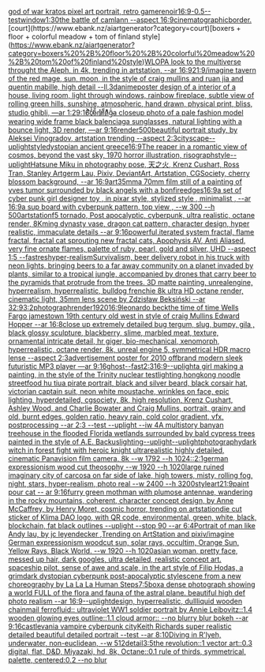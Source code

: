 [god of war kratos pixel art portrait, retro game](https://www.ebank.nz/aiartgenerator?category=god%20of%20war%20kratos%20pixel%20art%20portrait%2C%20retro%20game)[renoir](https://www.ebank.nz/aiartgenerator?category=renoir)[16:9](https://www.ebank.nz/aiartgenerator?category=16%3A9)[-0.5](https://www.ebank.nz/aiartgenerator?category=-0.5)[--test](https://www.ebank.nz/aiartgenerator?category=--test)[window](https://www.ebank.nz/aiartgenerator?category=window)[1:30](https://www.ebank.nz/aiartgenerator?category=1%3A30)[the battle of camlann --aspect 16:9](https://www.ebank.nz/aiartgenerator?category=the%20battle%20of%20camlann%20--aspect%2016%3A9)[cinematographic](https://www.ebank.nz/aiartgenerator?category=cinematographic)[border.](https://www.ebank.nz/aiartgenerator?category=border.)[court](https://www.ebank.nz/aiartgenerator?category=court)[boxers + floor + colorful meadow + tom of finland style](https://www.ebank.nz/aiartgenerator?category=boxers%20%2B%20floor%20%2B%20colorful%20meadow%20%2B%20tom%20of%20finland%20style)[WLOP](https://www.ebank.nz/aiartgenerator?category=WLOP)[A look to the multiverse throught the Aleph, in 4k, trending in artstation, --ar 16:9](https://www.ebank.nz/aiartgenerator?category=A%20look%20to%20the%20multiverse%20throught%20the%20Aleph%2C%20in%204k%2C%20trending%20in%20artstation%2C%20--ar%2016%3A9)[21:9](https://www.ebank.nz/aiartgenerator?category=21%3A9)[/imagine tavern of the red mage, sun, moon, in the style of craig mullins and ruan jia and quentin mabille, high detail --ll](https://www.ebank.nz/aiartgenerator?category=/imagine%20tavern%20of%20the%20red%20mage%2C%20sun%2C%20moon%2C%20in%20the%20style%20of%20craig%20mullins%20and%20ruan%20jia%20and%20quentin%20mabille%2C%20high%20detail%20--ll)[,3d](https://www.ebank.nz/aiartgenerator?category=%2C3d)[anime](https://www.ebank.nz/aiartgenerator?category=anime)[poster design of a interior of a house, living room, light through windows, rainbow fireplace, subtle view of rolling green hills, sunshine, atmospheric, hand drawn, physical print, bliss, studio ghibli,   —ar 1:2](https://www.ebank.nz/aiartgenerator?category=poster%20design%20of%20a%20interior%20of%20a%20house%2C%20living%20room%2C%20light%20through%20windows%2C%20rainbow%20fireplace%2C%20subtle%20view%20of%20rolling%20green%20hills%2C%20sunshine%2C%20atmospheric%2C%20hand%20drawn%2C%20physical%20print%2C%20bliss%2C%20studio%20ghibli%2C%20%20%20%E2%80%94ar%201%3A2)[9:16](https://www.ebank.nz/aiartgenerator?category=9%3A16)[̸͐͝c̸̉̾o̷̎͋m̷͗̄i̸͒̏n̷͌̊g̴̃̍](https://www.ebank.nz/aiartgenerator?category=%CC%B8%CD%90%CD%9Dc%CC%B8%CC%89%CC%BEo%CC%B7%CC%8E%CD%8Bm%CC%B7%CD%97%CC%84i%CC%B8%CD%92%CC%8Fn%CC%B7%CD%8C%CC%8Ag%CC%B4%CC%83%CC%8D)[a closeup photo of a pale fashion model wearing wide frame black balenciaga sunglasses, natural lighting with a bounce light, 3D render, —ar 9:16](https://www.ebank.nz/aiartgenerator?category=a%20closeup%20photo%20of%20a%20pale%20fashion%20model%20wearing%20wide%20frame%20black%20balenciaga%20sunglasses%2C%20natural%20lighting%20with%20a%20bounce%20light%2C%203D%20render%2C%20%E2%80%94ar%209%3A16)[render](https://www.ebank.nz/aiartgenerator?category=render)[500](https://www.ebank.nz/aiartgenerator?category=500)[beautiful portrait study, by Aleksei Vinogradov, artstation trending --aspect 2:3](https://www.ebank.nz/aiartgenerator?category=beautiful%20portrait%20study%2C%20by%20Aleksei%20Vinogradov%2C%20artstation%20trending%20--aspect%202%3A3)[cityscape](https://www.ebank.nz/aiartgenerator?category=cityscape)[--uplight](https://www.ebank.nz/aiartgenerator?category=--uplight)[style](https://www.ebank.nz/aiartgenerator?category=style)[dystopian ancient greece](https://www.ebank.nz/aiartgenerator?category=dystopian%20ancient%20greece)[16:9](https://www.ebank.nz/aiartgenerator?category=16%3A9)[The reaper in a romantic view of cosmos, beyond the vast sky, 1970 horror illustration, risograph](https://www.ebank.nz/aiartgenerator?category=The%20reaper%20in%20a%20romantic%20view%20of%20cosmos%2C%20beyond%20the%20vast%20sky%2C%201970%20horror%20illustration%2C%20risograph)[style](https://www.ebank.nz/aiartgenerator?category=style)[--uplight](https://www.ebank.nz/aiartgenerator?category=--uplight)[Hatsune Miku in photography pose, 天之火, Krenz Cushart, Ross Tran, Stanley Artgerm Lau, Pixiv, DeviantArt, Artstation, CGSociety, cherry blossom background, --ar 16:9](https://www.ebank.nz/aiartgenerator?category=Hatsune%20Miku%20in%20photography%20pose%2C%20%E5%A4%A9%E4%B9%8B%E7%81%AB%2C%20Krenz%20Cushart%2C%20Ross%20Tran%2C%20Stanley%20Artgerm%20Lau%2C%20Pixiv%2C%20DeviantArt%2C%20Artstation%2C%20CGSociety%2C%20cherry%20blossom%20background%2C%20--ar%2016%3A9)[art](https://www.ebank.nz/aiartgenerator?category=art)[35mm](https://www.ebank.nz/aiartgenerator?category=35mm)[a 70mm film still of a painting of yves tumor surrounded by black angels with a bonfire](https://www.ebank.nz/aiartgenerator?category=a%2070mm%20film%20still%20of%20a%20painting%20of%20yves%20tumor%20surrounded%20by%20black%20angels%20with%20a%20bonfire)[edges](https://www.ebank.nz/aiartgenerator?category=edges)[16:9](https://www.ebank.nz/aiartgenerator?category=16%3A9)[a set of cyber punk  girl designer toy , in pixar style, stylized style , minimalist , --ar 16:9](https://www.ebank.nz/aiartgenerator?category=a%20set%20of%20cyber%20punk%20%20girl%20designer%20toy%20%2C%20in%20pixar%20style%2C%20stylized%20style%20%2C%20minimalist%20%2C%20--ar%2016%3A9)[a sup board with cyberpunk pattern, top view , --w 300 --h 500](https://www.ebank.nz/aiartgenerator?category=a%20sup%20board%20with%20cyberpunk%20pattern%2C%20top%20view%20%2C%20--w%20300%20--h%20500)[artstation](https://www.ebank.nz/aiartgenerator?category=artstation)[f5 tornado, Post apocalyptic, cyberpunk, ultra realistic, octane render, 8K](https://www.ebank.nz/aiartgenerator?category=f5%20tornado%2C%20Post%20apocalyptic%2C%20cyberpunk%2C%20ultra%20realistic%2C%20octane%20render%2C%208K)[ming dynasty vase, dragon cat pattern, character design, hyper realistic, immaculate details --ar 9:16](https://www.ebank.nz/aiartgenerator?category=ming%20dynasty%20vase%2C%20dragon%20cat%20pattern%2C%20character%20design%2C%20hyper%20realistic%2C%20immaculate%20details%20--ar%209%3A16)[powerful,](https://www.ebank.nz/aiartgenerator?category=powerful%2C)[iterated system fractal, flame fractal, fractal cat sprouting new fractal cats, Apophysis AV, Anti Aliased, very fine ornate flames, palette of ruby, pearl, gold and silver, UHD --aspect 1:5 --fast](https://www.ebank.nz/aiartgenerator?category=iterated%20system%20fractal%2C%20flame%20fractal%2C%20fractal%20cat%20sprouting%20new%20fractal%20cats%2C%20Apophysis%20AV%2C%20Anti%20Aliased%2C%20very%20fine%20ornate%20flames%2C%20palette%20of%20ruby%2C%20pearl%2C%20gold%20and%20silver%2C%20UHD%20--aspect%201%3A5%20--fast)[res](https://www.ebank.nz/aiartgenerator?category=res)[hyper-realism](https://www.ebank.nz/aiartgenerator?category=hyper-realism)[Survivalism, beer delivery robot  in his truck with neon lights, bringing beers to a far away community on a planet invaded by plants, similar to a tropical jungle, accompanied by drones that carry beer to the pyramids that protrude from the trees.  3D matte painting, unrealengine, hyperrealism, hyperrealistic, bulldog frenchie  8k ultra HD octane render,  cinematic light, 35mm lens  scene by Zdzisław Beksiński --ar 32:9](https://www.ebank.nz/aiartgenerator?category=Survivalism%2C%20beer%20delivery%20robot%20%20in%20his%20truck%20with%20neon%20lights%2C%20bringing%20beers%20to%20a%20far%20away%20community%20on%20a%20planet%20invaded%20by%20plants%2C%20similar%20to%20a%20tropical%20jungle%2C%20accompanied%20by%20drones%20that%20carry%20beer%20to%20the%20pyramids%20that%20protrude%20from%20the%20trees.%20%203D%20matte%20painting%2C%20unrealengine%2C%20hyperrealism%2C%20hyperrealistic%2C%20bulldog%20frenchie%20%208k%20ultra%20HD%20octane%20render%2C%20%20cinematic%20light%2C%2035mm%20lens%20%20scene%20by%20Zdzis%C5%82aw%20Beksi%C5%84ski%20--ar%2032%3A9)[3:2](https://www.ebank.nz/aiartgenerator?category=3%3A2)[photograph](https://www.ebank.nz/aiartgenerator?category=photograph)[render](https://www.ebank.nz/aiartgenerator?category=render)[1920](https://www.ebank.nz/aiartgenerator?category=1920)[16:9](https://www.ebank.nz/aiartgenerator?category=16%3A9)[leonardo beck](https://www.ebank.nz/aiartgenerator?category=leonardo%20beck)[the time of time Wells Fargo jamestown 19th century old west in style of craig Mullins Edward Hopper --ar 16:8](https://www.ebank.nz/aiartgenerator?category=the%20time%20of%20time%20Wells%20Fargo%20jamestown%2019th%20century%20old%20west%20in%20style%20of%20craig%20Mullins%20Edward%20Hopper%20--ar%2016%3A8)[close up extremely detailed bug tergum, slug, bumpy, gila , black glossy sculpture, blackberry, slime, marbled meat, texture, ornamental intricate detail, hr giger, bio-mechanical, xenomorph, hyperrealistic, octane render, 8k, unreal engine 5, symmetrical HDR macro lense --aspect 2:3](https://www.ebank.nz/aiartgenerator?category=close%20up%20extremely%20detailed%20bug%20tergum%2C%20slug%2C%20bumpy%2C%20gila%20%2C%20black%20glossy%20sculpture%2C%20blackberry%2C%20slime%2C%20marbled%20meat%2C%20texture%2C%20ornamental%20intricate%20detail%2C%20hr%20giger%2C%20bio-mechanical%2C%20xenomorph%2C%20hyperrealistic%2C%20octane%20render%2C%208k%2C%20unreal%20engine%205%2C%20symmetrical%20HDR%20macro%20lense%20--aspect%202%3A3)[](https://www.ebank.nz/aiartgenerator?category=)[advertisement poster for 2010 offbrand modern sleek futuristic MP3 player —ar 9:16](https://www.ebank.nz/aiartgenerator?category=advertisement%20poster%20for%202010%20offbrand%20modern%20sleek%20futuristic%20MP3%20player%20%E2%80%94ar%209%3A16)[ghost](https://www.ebank.nz/aiartgenerator?category=ghost)[--fast](https://www.ebank.nz/aiartgenerator?category=--fast)[2:3](https://www.ebank.nz/aiartgenerator?category=2%3A3)[16:9](https://www.ebank.nz/aiartgenerator?category=16%3A9)[--uplight](https://www.ebank.nz/aiartgenerator?category=--uplight)[a girl making a painting, in the style of the Trinity nuclear test](https://www.ebank.nz/aiartgenerator?category=a%20girl%20making%20a%20painting%2C%20in%20the%20style%20of%20the%20Trinity%20nuclear%20test)[lighting,](https://www.ebank.nz/aiartgenerator?category=lighting%2C)[hongkong noodle streetfood hu tiu](https://www.ebank.nz/aiartgenerator?category=hongkong%20noodle%20streetfood%20hu%20tiu)[a pirate portrait, black and silver beard, black corsair hat, victorian captain suit, neon white moustache, wrinkles on face, epic lighting, hyperdetailed, cgsociety, 8k, high resolution, Krenz Cushart, Ashley Wood, and Charlie Bowater and Craig Mullins, portrait, grainy and old, burnt edges, golden ratio, heavy rain, cold color gradient, vfx, postprocessing --ar 2:3 --test --uplight --iw 4](https://www.ebank.nz/aiartgenerator?category=a%20pirate%20portrait%2C%20black%20and%20silver%20beard%2C%20black%20corsair%20hat%2C%20victorian%20captain%20suit%2C%20neon%20white%20moustache%2C%20wrinkles%20on%20face%2C%20epic%20lighting%2C%20hyperdetailed%2C%20cgsociety%2C%208k%2C%20high%20resolution%2C%20Krenz%20Cushart%2C%20Ashley%20Wood%2C%20and%20Charlie%20Bowater%20and%20Craig%20Mullins%2C%20portrait%2C%20grainy%20and%20old%2C%20burnt%20edges%2C%20golden%20ratio%2C%20heavy%20rain%2C%20cold%20color%20gradient%2C%20vfx%2C%20postprocessing%20--ar%202%3A3%20--test%20--uplight%20--iw%204)[A multistory banyan treehouse in the flooded Florida wetlands surrounded by bald cypress trees painted in the style of A.E. Backus](https://www.ebank.nz/aiartgenerator?category=A%20multistory%20banyan%20treehouse%20in%20the%20flooded%20Florida%20wetlands%20surrounded%20by%20bald%20cypress%20trees%20painted%20in%20the%20style%20of%20A.E.%20Backus)[lighting](https://www.ebank.nz/aiartgenerator?category=lighting)[--uplight](https://www.ebank.nz/aiartgenerator?category=--uplight)[--uplight](https://www.ebank.nz/aiartgenerator?category=--uplight)[photography](https://www.ebank.nz/aiartgenerator?category=photography)[dark witch in forest fight with heroic knight ultrarealistic highly detailed, cinematic Panavision film camera, 8k --w 1792 --h 1024](https://www.ebank.nz/aiartgenerator?category=dark%20witch%20in%20forest%20fight%20with%20heroic%20knight%20ultrarealistic%20highly%20detailed%2C%20cinematic%20Panavision%20film%20camera%2C%208k%20--w%201792%20--h%201024)[::](https://www.ebank.nz/aiartgenerator?category=%3A%3A)[2:1](https://www.ebank.nz/aiartgenerator?category=2%3A1)[german expressionism wood cut theosophy --w 1920 --h 1020](https://www.ebank.nz/aiartgenerator?category=german%20expressionism%20wood%20cut%20theosophy%20--w%201920%20--h%201020)[large ruined imaginary city of carcosa on far side of lake, high towers, misty, rolling fog, night, stars, hyper-realism, photo real --w 2400 --h 3200](https://www.ebank.nz/aiartgenerator?category=large%20ruined%20imaginary%20city%20of%20carcosa%20on%20far%20side%20of%20lake%2C%20high%20towers%2C%20misty%2C%20rolling%20fog%2C%20night%2C%20stars%2C%20hyper-realism%2C%20photo%20real%20--w%202400%20--h%203200)[style](https://www.ebank.nz/aiartgenerator?category=style)[art](https://www.ebank.nz/aiartgenerator?category=art)[21:9](https://www.ebank.nz/aiartgenerator?category=21%3A9)[paint pour cat -- ar 9:16](https://www.ebank.nz/aiartgenerator?category=paint%20pour%20cat%20--%20ar%209%3A16)[furry green mothman with plumose antennae, wandering in the rocky mountains, coherent, character concept design, by Anne McCaffrey, by Henry Moret, cosmic horror, trending on artstation](https://www.ebank.nz/aiartgenerator?category=furry%20green%20mothman%20with%20plumose%20antennae%2C%20wandering%20in%20the%20rocky%20mountains%2C%20coherent%2C%20character%20concept%20design%2C%20by%20Anne%20McCaffrey%2C%20by%20Henry%20Moret%2C%20cosmic%20horror%2C%20trending%20on%20artstation)[die cut sticker of Klima DAO logo, with QR code, environmental, green, white, black, blockchain, fat black outlines --uplight --stop 90 --ar 6:4](https://www.ebank.nz/aiartgenerator?category=die%20cut%20sticker%20of%20Klima%20DAO%20logo%2C%20with%20QR%20code%2C%20environmental%2C%20green%2C%20white%2C%20black%2C%20blockchain%2C%20fat%20black%20outlines%20--uplight%20--stop%2090%20--ar%206%3A4)[Portrait of man like Andy lau, by jc leyendecker ,Trending on ArtStation and pixiv](https://www.ebank.nz/aiartgenerator?category=Portrait%20of%20man%20like%20Andy%20lau%2C%20by%20jc%20leyendecker%20%2CTrending%20on%20ArtStation%20and%20pixiv)[/imagine German expressionism woodcut sun, solar rays, occultim, Orange Sun, Yellow Rays, Black World. --w 1920 --h 1020](https://www.ebank.nz/aiartgenerator?category=/imagine%20German%20expressionism%20woodcut%20sun%2C%20solar%20rays%2C%20occultim%2C%20Orange%20Sun%2C%20Yellow%20Rays%2C%20Black%20World.%20--w%201920%20--h%201020)[asian woman, pretty face, messed up hair, dark googles, ultra detailed, realistic concept art. spaceship pilot. sense of awe and scale, in the art style of Filip Hodas, a grimdark dystopian cyberpunk post-apocalyptic style](https://www.ebank.nz/aiartgenerator?category=asian%20woman%2C%20pretty%20face%2C%20messed%20up%20hair%2C%20dark%20googles%2C%20ultra%20detailed%2C%20realistic%20concept%20art.%20spaceship%20pilot.%20sense%20of%20awe%20and%20scale%2C%20in%20the%20art%20style%20of%20Filip%20Hodas%2C%20a%20grimdark%20dystopian%20cyberpunk%20post-apocalyptic%20style)[scene from a new choreography by La La La Human Steps](https://www.ebank.nz/aiartgenerator?category=scene%20from%20a%20new%20choreography%20by%20La%20La%20La%20Human%20Steps)[7:5](https://www.ebank.nz/aiartgenerator?category=7%3A5)[box](https://www.ebank.nz/aiartgenerator?category=box)[a dense photograph showing a world FULL of the flora and fauna of the astral plane. beautiful high def photo realism --ar 16:9](https://www.ebank.nz/aiartgenerator?category=a%20dense%20photograph%20showing%20a%20world%20FULL%20of%20the%20flora%20and%20fauna%20of%20the%20astral%20plane.%20beautiful%20high%20def%20photo%20realism%20--ar%2016%3A9)[--uplight](https://www.ebank.nz/aiartgenerator?category=--uplight)[design, hyperrealistic, dull](https://www.ebank.nz/aiartgenerator?category=design%2C%20hyperrealistic%2C%20dull)[liquid wooden chainmail ferrofluid:: ultraviolet WW1 soldier portrait by Annie Leibovitz::1.4 wooden glowing eyes outline::1.1 cloud armor:: --no blurry blur bokeh --ar 9:16](https://www.ebank.nz/aiartgenerator?category=liquid%20wooden%20chainmail%20ferrofluid%3A%3A%20ultraviolet%20WW1%20soldier%20portrait%20by%20Annie%20Leibovitz%3A%3A1.4%20wooden%20glowing%20eyes%20outline%3A%3A1.1%20cloud%20armor%3A%3A%20--no%20blurry%20blur%20bokeh%20--ar%209%3A16)[castlevania vampire cyberpunk city](https://www.ebank.nz/aiartgenerator?category=castlevania%20vampire%20cyberpunk%20city)[Keith Richards super realistic detailed beautiful detailed portrait --test --ar 8:10](https://www.ebank.nz/aiartgenerator?category=Keith%20Richards%20super%20realistic%20detailed%20beautiful%20detailed%20portrait%20--test%20--ar%208%3A10)[Diving in R'lyeh, underwater, non-euclidean, --w 512](https://www.ebank.nz/aiartgenerator?category=Diving%20in%20R%27lyeh%2C%20underwater%2C%20non-euclidean%2C%20--w%20512)[detail](https://www.ebank.nz/aiartgenerator?category=detail)[3:5](https://www.ebank.nz/aiartgenerator?category=3%3A5)[the revolution::1 vector art::0.3 digital, flat, D&D, Miyazaki, hd, 8k, Octane::0.1 rule of thirds, symmetrical, palette, centered:0.2 --no blur](https://www.ebank.nz/aiartgenerator?category=the%20revolution%3A%3A1%20vector%20art%3A%3A0.3%20digital%2C%20flat%2C%20D%26D%2C%20Miyazaki%2C%20hd%2C%208k%2C%20Octane%3A%3A0.1%20rule%20of%20thirds%2C%20symmetrical%2C%20palette%2C%20centered%3A0.2%20--no%20blur)